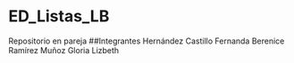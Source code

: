 # ED_Listas_LB
Repositorio en pareja 
##Integrantes
Hernández Castillo Fernanda Berenice
Ramírez Muñoz Gloria Lizbeth 
